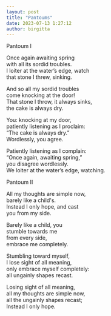 ```yaml
---
layout: post
title: "Pantoums"
date: 2023-07-13 1:27:12
author: birgitta
---
```


Pantoum I  

Once again awaiting spring  
with all its sordid troubles.  
I loiter at the water’s edge, watch  
that stone I threw, sinking.
 
And so all my sordid troubles  
come knocking at the door!  
That stone I throw, it always sinks,  
the cake is always dry.
 
You: knocking at my door,  
patiently listening as I proclaim:  
“The cake is always dry.”  
Wordlessly, you agree.  
 
Patiently listening as I complain:  
“Once again, awaiting spring,”  
you disagree wordlessly.  
We loiter at the water’s edge, watching.  


Pantoum II  

All my thoughts are simple now,  
barely like a child's.  
Instead I only hope, and cast  
you from my side.

Barely like a child, you  
stumble towards me  
from every side,  
embrace me completely.

Stumbling toward myself,  
I lose sight of all meaning,  
only embrace myself completely:  
all ungainly shapes recast.

Losing sight of all meaning,  
all my thoughts are simple now,  
all the ungainly shapes recast;  
Instead I only hope.
